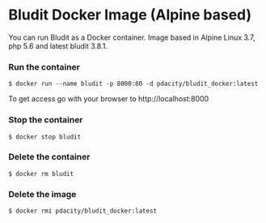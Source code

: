 # Bludit Docker Image (Alpine based)
You can run Bludit as a Docker container. Image based in Alpine Linux 3.7, php 5.6 and latest bludit 3.8.1. 


### Run the container

```
$ docker run --name bludit -p 8000:80 -d pdacity/bludit_docker:latest
```

To get access go with your browser to http://localhost:8000

### Stop the container

```
$ docker stop bludit
```

### Delete the container

```
$ docker rm bludit
```

### Delete the image

```
$ docker rmi pdacity/bludit_docker:latest
```

